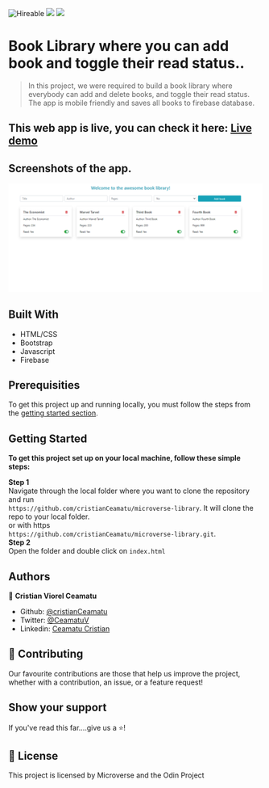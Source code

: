 ![Hireable](https://img.shields.io/badge/Hireable-yes-success) ![](https://img.shields.io/badge/Mobile--responsive-yes-green) ![](https://img.shields.io/badge/-Microverse%20projects-blueviolet)

# Book Library where you can add book and toggle their read status..

> In this project, we were required to build a book library where everybody can add and delete books, and toggle their read status.
> <br>
> The app is mobile friendly and saves all books to firebase database.

## This web app is live, you can check it here: [Live demo](https://cristianceamatu.github.io/microverse-library/)

## Screenshots of the app.

![image](.github/app-screenshot.png)
## Built With

- HTML/CSS
- Bootstrap
- Javascript
- Firebase

## Prerequisities

To get this project up and running locally, you must follow the steps from the [getting started section](#getting-started).

## Getting Started

**To get this project set up on your local machine, follow these simple steps:**

**Step 1**<br>
Navigate through the local folder where you want to clone the repository and run<br>
`https://github.com/cristianCeamatu/microverse-library`. It will clone the repo to your local folder.<br>
or with https<br>
`https://github.com/cristianCeamatu/microverse-library.git`.<br>
**Step 2**<br>
Open the folder and double click on `index.html`

## Authors

👤 **Cristian Viorel Ceamatu**

- Github: [@cristianCeamatu](https://github.com/cristianCeamatu)
- Twitter: [@CeamatuV](https://twitter.com/CeamatuV)
- Linkedin: [Ceamatu Cristian](https://www.linkedin.com/in/ceamatu-cristian/)

## 🤝 Contributing

Our favourite contributions are those that help us improve the project, whether with a contribution, an issue, or a feature request!

## Show your support

If you've read this far....give us a ⭐️!

## 📝 License

This project is licensed by Microverse and the Odin Project
